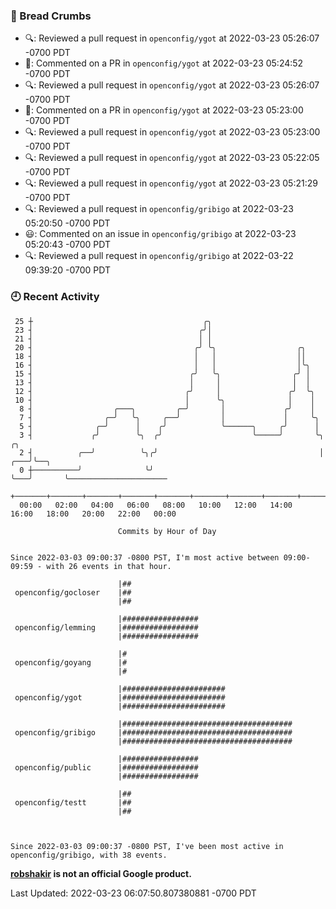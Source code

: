 ### 🍞 Bread Crumbs

 * 🔍: Reviewed a pull request in  `openconfig/ygot` at 2022-03-23 05:26:07 -0700 PDT
 * 💬: Commented on a PR in  `openconfig/ygot` at 2022-03-23 05:24:52 -0700 PDT
 * 🔍: Reviewed a pull request in  `openconfig/ygot` at 2022-03-23 05:26:07 -0700 PDT
 * 💬: Commented on a PR in  `openconfig/ygot` at 2022-03-23 05:23:00 -0700 PDT
 * 🔍: Reviewed a pull request in  `openconfig/ygot` at 2022-03-23 05:23:00 -0700 PDT
 * 🔍: Reviewed a pull request in  `openconfig/ygot` at 2022-03-23 05:22:05 -0700 PDT
 * 🔍: Reviewed a pull request in  `openconfig/ygot` at 2022-03-23 05:21:29 -0700 PDT
 * 🔍: Reviewed a pull request in  `openconfig/gribigo` at 2022-03-23 05:20:50 -0700 PDT
 * 😃: Commented on an issue in `openconfig/gribigo` at 2022-03-23 05:20:43 -0700 PDT
 * 🔍: Reviewed a pull request in  `openconfig/gribigo` at 2022-03-22 09:39:20 -0700 PDT

### 🕘 Recent Activity
```
 25 ┼                                      ╭╮
 23 ┤                                     ╭╯│
 21 ┤                                     │ │
 20 ┤                                    ╭╯ ╰╮                  ╭╮
 18 ┤                                    │   │                  ││
 16 ┤                                    │   │                  │╰╮
 15 ┤                                   ╭╯   ╰╮                ╭╯ │
 13 ┤                                   │     │                │  │
 12 ┤                                  ╭╯     │               ╭╯  ╰╮
 10 ┤                                  │      ╰╮              │    │
  8 ┤                  ╭───╮         ╭─╯       │             ╭╯    │
  7 ┤                ╭─╯   ╰╮     ╭──╯         │             │     ╰╮
  5 ┤              ╭─╯      │    ╭╯            ╰──────╮     ╭╯      │
  3 ┤             ╭╯        ╰╮  ╭╯                    ╰─────╯       ╰╮       ╭╮
  2 ┤          ╭──╯          ╰╮╭╯                                    │   ╭───╯╰──╮
  0 ┼──────────╯              ╰╯                                     ╰───╯       ╰──────────────────────
    +───────+───────+───────+───────+───────+───────+───────+───────+───────+───────+───────+───────+────
  00:00   02:00   04:00   06:00   08:00   10:00   12:00   14:00   16:00   18:00   20:00   22:00   00:00   

						Commits by Hour of Day


Since 2022-03-03 09:00:37 -0800 PST, I'm most active between 09:00-09:59 - with 26 events in that hour.

```



```
                        |##
 openconfig/gocloser    |##
                        |##

                        |#################
 openconfig/lemming     |#################
                        |#################

                        |#
 openconfig/goyang      |#
                        |#

                        |#######################
 openconfig/ygot        |#######################
                        |#######################

                        |######################################
 openconfig/gribigo     |######################################
                        |######################################

                        |#################
 openconfig/public      |#################
                        |#################

                        |##
 openconfig/testt       |##
                        |##



Since 2022-03-03 09:00:37 -0800 PST, I've been most active in openconfig/gribigo, with 38 events.

```
**[robshakir](mailto:robjs@google.com) is not an official Google product.**  


Last Updated: 2022-03-23 06:07:50.807380881 -0700 PDT
